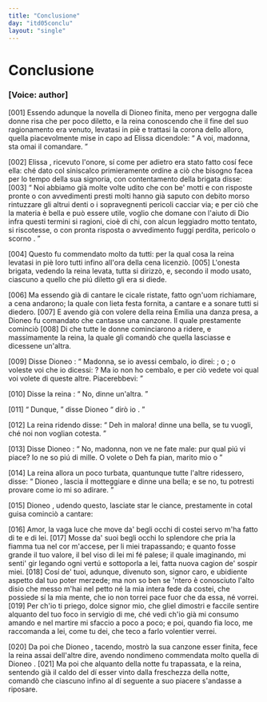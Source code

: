 ```yaml
---
title: "Conclusione"
day: "itd05conclu"
layout: "single"
---
```

<div id="d05conclu" type="conclusion" who="author">
 <h1>
  Conclusione
 </h1>
 <p>
  <h3>
   [Voice: author]
  </h3>
 </p>
 <p>
  <a name="p05970001">
   [001]
  </a>
  Essendo adunque la novella di
  <name persref="dioneo" type="person">
   Dioneo
  </name>
  finita, meno per vergogna dalle donne risa che per poco diletto, e la
  <name persref="fiammetta" type="person">
   reina
  </name>
  conoscendo che il fine del suo ragionamento era venuto, levatasi in pi&egrave; e trattasi la corona dello alloro, quella piacevolmente mise in capo ad
  <name persref="elissa" type="person">
   Elissa
  </name>
  dicendole:
  <q direct="unspecified" who="fiammetta">
   A voi, madonna, sta omai il comandare.
  </q>
 </p>
 <p>
  <a name="p05970002">
   [002]
  </a>
  <name persref="elissa" type="person">
   Elissa
  </name>
  , ricevuto l'onore, s&iacute; come per adietro era stato fatto cos&iacute; fece ella: ch&eacute; dato col siniscalco primieramente ordine a ci&ograve; che bisogno facea per lo tempo della sua signoria, con contentamento della brigata disse:
  <a name="p05970003">
   [003]
  </a>
  <q direct="unspecified">
   Noi abbiamo gi&agrave; molte volte udito che con be' motti e con risposte pronte o con avvedimenti presti molti hanno gi&agrave; saputo con debito morso rintuzzare gli altrui denti o i sopravegnenti pericoli cacciar via; e per ci&ograve; che la materia &egrave; bella e pu&ograve; essere utile, voglio che domane con l'aiuto di Dio infra questi termini si ragioni, cio&egrave;
   <seg type="topic">
    di chi, con alcun leggiadro motto tentato, si riscotesse, o con pronta risposta o avvedimento fugg&iacute; perdita, pericolo o scorno
   </seg>
   .
  </q>
 </p>
 <p>
  <a name="p05970004">
   [004]
  </a>
  Questo fu commendato molto da tutti: per la qual cosa la
  <name persref="elissa" type="person">
   reina
  </name>
  levatasi in pi&egrave; loro tutti infino all'ora della cena licenzi&ograve;.
  <a name="p05970005">
   [005]
  </a>
  L'onesta brigata, vedendo la reina levata, tutta si dirizz&ograve;, e, secondo il modo usato, ciascuno a quello che pi&uacute; diletto gli era si diede.
 </p>
 <p>
  <a name="p05970006">
   [006]
  </a>
  Ma essendo gi&agrave; di cantare le cicale ristate, fatto ogn'uom richiamare, a cena andarono; la quale con lieta festa fornita, a cantare e a sonare tutti si diedero.
  <a name="p05970007">
   [007]
  </a>
  E avendo gi&agrave; con volere della
  <name persref="elissa" type="person">
   reina
  </name>
  <name persref="emilia" type="person">
   Emilia
  </name>
  una danza presa, a
  <name persref="dioneo" type="person">
   Dioneo
  </name>
  fu comandato che cantasse una canzone. Il quale prestamente cominci&ograve;
  <title type="song">
   Monna Aldruda, levate la coda, Ch&eacute; buone novelle vi reco.
  </title>
  <a name="p05970008">
   [008]
  </a>
  Di che tutte le donne cominciarono a ridere, e massimamente la reina, la quale gli comand&ograve; che quella lasciasse e dicessene un'altra.
 </p>
 <p>
  <a name="p05970009">
   [009]
  </a>
  Disse
  <name persref="dioneo" type="person">
   Dioneo
  </name>
  :
  <q direct="unspecified" who="dioneo">
   Madonna, se io avessi cembalo, io direi:
   <title type="song">
    Alzatevi i panni, monna Lapa
   </title>
   ; o
   <title type="song">
    Sotto l'ulivello &egrave; l'erba
   </title>
   ; o voleste voi che io dicessi:
   <title>
    L'onda del mare mi fa s&iacute; gran male
   </title>
   ? Ma io non ho cembalo, e per ci&ograve; vedete voi qual voi volete di queste altre. Piacerebbevi:
   <title type="song">
    Esci fuor che sie tagliato, Com'un mio in su la campagna?
   </title>
  </q>
 </p>
 <p>
  <a name="p05970010">
   [010]
  </a>
  Disse la
  <name persref="elissa" type="person">
   reina
  </name>
  :
  <q direct="unspecified" who="elissa">
   No, dinne un'altra.
  </q>
 </p>
 <p>
  <a name="p05970011">
   [011]
  </a>
  <q direct="unspecified" who="dioneo">
   Dunque,
  </q>
  disse Dioneo
  <q direct="unspecified">
   dir&ograve; io
   <title type="song">
    Monna Simona imbotta imbotta, E' non &egrave; del mese d'ottobre
   </title>
   .
  </q>
 </p>
 <p>
  <a name="p05970012">
   [012]
  </a>
  La
  <name persref="elissa" type="person">
   reina
  </name>
  ridendo disse:
  <q direct="unspecified" who="elissa">
   Deh in malora! dinne una bella, se tu vuogli, ch&eacute; noi non voglian cotesta.
  </q>
 </p>
 <p>
  <a name="p05970013">
   [013]
  </a>
  Disse
  <name persref="dioneo" type="person">
   Dioneo
  </name>
  :
  <q direct="unspecified">
   No, madonna, non ve ne fate male: pur qual pi&uacute; vi piace? Io ne so pi&uacute; di mille. O volete
   <title type="song">
    Questo mio nicchio, s'io nol picchio
   </title>
   o Deh fa pian, marito mio o
   <title type="song">
    Io mi comperai un gallo delle lire cento?
   </title>
  </q>
 </p>
 <p>
  <a name="p05970014">
   [014]
  </a>
  La
  <name persref="elissa" type="person">
   reina
  </name>
  allora un poco turbata, quantunque tutte l'altre ridessero, disse:
  <q direct="unspecified" who="elissa">
   <name persref="dioneo" type="person">
    Dioneo
   </name>
   , lascia il motteggiare e dinne una bella; e se no, tu potresti provare come io mi so adirare.
  </q>
 </p>
 <p>
  <a name="p05970015">
   [015]
  </a>
  <name persref="dioneo" type="person">
   Dioneo
  </name>
  , udendo questo, lasciate star le ciance, prestamente in cotal guisa cominci&ograve; a cantare:
 </p>
 <div3 type="song" who="dioneo">
  <lg>
   <a name="p05970016">
    [016]
   </a>
   <l>
    Amor, la vaga luce
   </l>
   <l>
    che move da' begli occhi di costei
   </l>
   <l>
    servo m'ha fatto di te e di lei.
   </l>
  </lg>
  <lg>
   <a name="p05970017">
    [017]
   </a>
   <l>
    Mosse da' suoi begli occhi lo splendore
   </l>
   <l>
    che pria la fiamma tua nel cor m'accese,
   </l>
   <l>
    per li miei trapassando;
   </l>
   <l>
    e quanto fosse grande il tuo valore,
   </l>
   <l>
    il bel viso di lei mi f&eacute; palese;
   </l>
   <l>
    il quale imaginando,
   </l>
   <l>
    mi senti' gir legando
   </l>
   <l>
    ogni vert&uacute; e sottoporla a lei,
   </l>
   <l>
    fatta nuova cagion de' sospir miei.
   </l>
  </lg>
  <lg>
   <a name="p05970018">
    [018]
   </a>
   <l>
    Cos&iacute; de' tuoi, adunque, divenuto
   </l>
   <l>
    son, signor caro, e ubidiente aspetto
   </l>
   <l>
    dal tuo poter merzede;
   </l>
   <l>
    ma non so ben se 'ntero &egrave; conosciuto
   </l>
   <l>
    l'alto disio che messo m'hai nel petto
   </l>
   <l>
    n&eacute; la mia intera fede
   </l>
   <l>
    da costei, che possiede
   </l>
   <l>
    s&iacute; la mia mente, che io non torrei
   </l>
   <l>
    pace fuor che da essa, n&eacute; vorrei.
   </l>
  </lg>
  <lg>
   <a name="p05970019">
    [019]
   </a>
   <l>
    Per ch'io ti priego, dolce signor mio,
   </l>
   <l>
    che gliel dimostri e faccile sentire
   </l>
   <l>
    alquanto del tuo foco
   </l>
   <l>
    in servigio di me, ch&eacute; vedi ch'io
   </l>
   <l>
    gi&agrave; mi consumo amando e nel martire
   </l>
   <l>
    mi sfaccio a poco a poco;
   </l>
   <l>
    e poi, quando fia loco,
   </l>
   <l>
    me raccomanda a lei, come tu dei,
   </l>
   <l>
    che teco a farlo volentier verrei.
   </l>
  </lg>
 </div3>
 <p>
  <a name="p05970020">
   [020]
  </a>
  Da poi che
  <name persref="dioneo" type="person">
   Dioneo
  </name>
  , tacendo, mostr&ograve; la sua canzone esser finita, fece la
  <name persref="elissa" type="person">
   reina
  </name>
  assai dell'altre dire, avendo nondimeno commendata molto quella di
  <name persref="dioneo" type="person">
   Dioneo
  </name>
  .
  <a name="p05970021">
   [021]
  </a>
  Ma poi che alquanto della notte fu trapassata, e la reina, sentendo gi&agrave; il caldo del d&iacute; esser vinto dalla freschezza della notte, comand&ograve; che ciascuno infino al d&iacute; seguente a suo piacere s'andasse a riposare.
 </p>
</div>